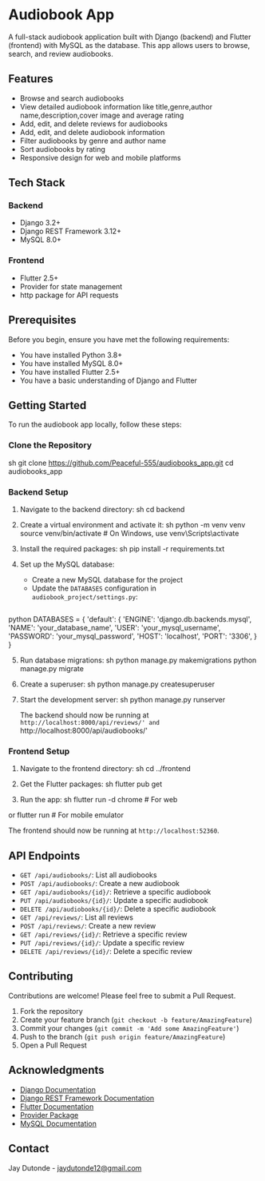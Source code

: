 # Audiobook App

A full-stack audiobook application built with Django (backend) and Flutter (frontend) with MySQL as the database. This app allows users to browse, search, and review audiobooks.

## Features

- Browse and search audiobooks
- View detailed audiobook information like title,genre,author name,description,cover image and average rating 
- Add, edit, and delete reviews for audiobooks
- Add, edit, and delete audiobook information
- Filter audiobooks by genre and author name
- Sort audiobooks by rating
- Responsive design for web and mobile platforms

## Tech Stack

### Backend
- Django 3.2+
- Django REST Framework 3.12+
- MySQL 8.0+

### Frontend
- Flutter 2.5+
- Provider for state management
- http package for API requests

## Prerequisites

Before you begin, ensure you have met the following requirements:

- You have installed Python 3.8+
- You have installed MySQL 8.0+
- You have installed Flutter 2.5+
- You have a basic understanding of Django and Flutter

## Getting Started

To run the audiobook app locally, follow these steps:

### Clone the Repository
sh
git clone https://github.com/Peaceful-555/audiobooks_app.git
cd audiobooks_app


### Backend Setup

1. Navigate to the backend directory:
sh
cd backend


2. Create a virtual environment and activate it:
sh
python -m venv venv
source venv/bin/activate  # On Windows, use venv\Scripts\activate


3. Install the required packages:
sh
pip install -r requirements.txt


4. Set up the MySQL database:
   - Create a new MySQL database for the project
   - Update the `DATABASES` configuration in `audiobook_project/settings.py`:
     ```
python
DATABASES = {
'default': {
'ENGINE': 'django.db.backends.mysql',
'NAME': 'your_database_name',
'USER': 'your_mysql_username',
'PASSWORD': 'your_mysql_password',
'HOST': 'localhost',
'PORT': '3306',
}
}


5. Run database migrations:
sh
python manage.py makemigrations
python manage.py migrate


6. Create a superuser:
sh
python manage.py createsuperuser


7. Start the development server:
sh
python manage.py runserver


   The backend should now be running at `http://localhost:8000/api/reviews/' and `http://localhost:8000/api/audiobooks/'

### Frontend Setup

1. Navigate to the frontend directory:
sh
cd ../frontend


2. Get the Flutter packages:
sh
flutter pub get


3. Run the app:
sh
flutter run -d chrome  # For web

or
flutter run  # For mobile emulator


   The frontend should now be running at `http://localhost:52360`.

## API Endpoints

- `GET /api/audiobooks/`: List all audiobooks
- `POST /api/audiobooks/`: Create a new audiobook
- `GET /api/audiobooks/{id}/`: Retrieve a specific audiobook
- `PUT /api/audiobooks/{id}/`: Update a specific audiobook
- `DELETE /api/audiobooks/{id}/`: Delete a specific audiobook
- `GET /api/reviews/`: List all reviews
- `POST /api/reviews/`: Create a new review
- `GET /api/reviews/{id}/`: Retrieve a specific review
- `PUT /api/reviews/{id}/`: Update a specific review
- `DELETE /api/reviews/{id}/`: Delete a specific review

## Contributing

Contributions are welcome! Please feel free to submit a Pull Request.

1. Fork the repository
2. Create your feature branch (`git checkout -b feature/AmazingFeature`)
3. Commit your changes (`git commit -m 'Add some AmazingFeature'`)
4. Push to the branch (`git push origin feature/AmazingFeature`)
5. Open a Pull Request


## Acknowledgments

- [Django Documentation](https://docs.djangoproject.com/)
- [Django REST Framework Documentation](https://www.django-rest-framework.org/)
- [Flutter Documentation](https://flutter.dev/docs)
- [Provider Package](https://pub.dev/packages/provider)
- [MySQL Documentation](https://dev.mysql.com/doc/)

## Contact

Jay Dutonde - jaydutonde12@gmail.com
